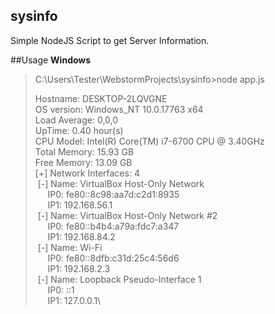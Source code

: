 ## sysinfo
Simple NodeJS Script to get Server Information.

##Usage
**Windows**
> C:\Users\Tester\WebstormProjects\sysinfo>node app.js
> 
> Hostname: DESKTOP-2LQVGNE\
OS version: Windows_NT 10.0.17763 x64\
Load Average: 0,0,0\
UpTime: 0.40 hour(s)\
CPU Model: Intel(R) Core(TM) i7-6700 CPU @ 3.40GHz\
Total Memory: 15.93 GB\
Free Memory: 13.09 GB\
[+] Network Interfaces: 4\
&nbsp;[-] Name: VirtualBox Host-Only Network\
&nbsp;&nbsp;&nbsp;&nbsp;&nbsp;IP0: fe80::8c98:aa7d:c2d1:8935\
&nbsp;&nbsp;&nbsp;&nbsp;&nbsp;IP1: 192.168.56.1\
&nbsp;[-] Name: VirtualBox Host-Only Network #2\
&nbsp;&nbsp;&nbsp;&nbsp;&nbsp;IP0: fe80::b4b4:a79a:fdc7:a347\
&nbsp;&nbsp;&nbsp;&nbsp;&nbsp;IP1: 192.168.84.2\
&nbsp;[-] Name: Wi-Fi\
&nbsp;&nbsp;&nbsp;&nbsp;&nbsp;IP0: fe80::8dfb:c31d:25c4:56d6\
&nbsp;&nbsp;&nbsp;&nbsp;&nbsp;IP1: 192.168.2.3\
&nbsp;[-] Name: Loopback Pseudo-Interface 1\
&nbsp;&nbsp;&nbsp;&nbsp;&nbsp;IP0: ::1\
&nbsp;&nbsp;&nbsp;&nbsp;&nbsp;IP1: 127.0.0.1\